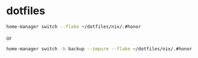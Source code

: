 # dotfiles

```sh
home-manager switch --flake ~/dotfiles/nix/.#honor
```

or

```sh
home-manager switch -b backup --impure --flake ~/dotfiles/nix/.#honor
```
